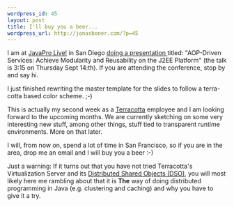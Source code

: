 ```yaml
--- 
wordpress_id: 45
layout: post
title: I'll buy you a beer...
wordpress_url: http://jonasboner.com/?p=45
---
```

I am at <a href="http://www.ftponline.com/conferences/javaprolive/">JavaPro Live!</a> in San Diego <a href="http://www.ftponline.com/conferences/javaprolive/sessions.aspx#aopdriven">doing a presentation </a>titled: "AOP-Driven Services: Achieve Modularity and Reusability on the J2EE Platform" (the talk is 3:15 on Thursday Sept 14:th). If you are attending the conference, stop by and say hi. 

I just finished rewriting the master template for the slides to follow a terra-cotta based color scheme. ;-) 

This is actually my second week as a <a href="http://www.terracottatech.com/">Terracotta</a> employee and I am looking forward to the upcoming months. We are currently sketching on some very interesting new stuff, among other things, stuff tied to transparent runtime environments. More on that later. 

I will, from now on, spend a lot of time in San Francisco, so if you are in the area, drop me an email and I will buy you a beer :-)
 
Just a warning: If it turns out that you have not tried Terracotta's Virtualization Server and its <a href="http://www.terracottatech.com/product/dso.html">Distributed Shared Objects (DSO)</a>, you will most likely here me rambling about that it is <b>The</b> way of doing distributed programming in Java (e.g. clustering and caching) and why you have to give it a try.
